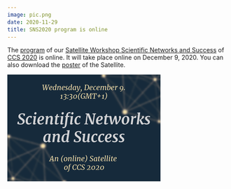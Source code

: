 ```yaml
---
image: pic.png
date: 2020-11-29
title: SNS2020 program is online
---
```


The [program](https://www.success-in.science/#h.dt2jxkodf57g) of our [Satellite Workshop Scientific Networks and Success](https://www.success-in.science/) of [CCS 2020](http://ccs2020.web.auth.gr/) is online. It will take place online on December 9, 2020. You can also download the [poster](https://www.sg.ethz.ch/media/medialibrary/2020/12/ccs_poster_2.pdf) of the Satellite.

![workshop](pic.png)
